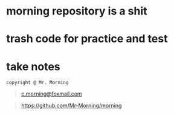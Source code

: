 # morning repository is a shit
# trash code for practice and test
# take notes
~~~
copyright @ Mr. Morning 
~~~
> c.morning@foxmail.com

> https://github.com/Mr-Morning/morning